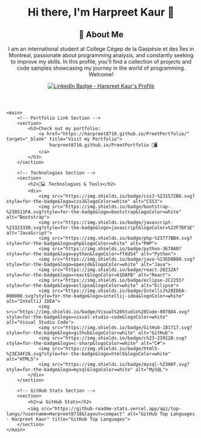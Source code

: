 <!DOCTYPE html>
<html lang="en">
<head>
    <meta charset="UTF-8">
    <meta name="viewport" content="width=device-width, initial-scale=1.0">
    <meta name="description" content="Harpreet Kaur's Portfolio - Showcasing projects, technologies, and programming skills.">
    <title>Harpreet Kaur's Portfolio</title>
</head>
<body>
    <!-- About Me Section -->
    <header>
        <h1>Hi there, I'm Harpreet Kaur 👋</h1>
        <h2>💼 About Me</h2>
        <p>
            I am an international student at College Cégep de la Gaspésie et des Îles in Montreal, passionate about programming analysis, and constantly seeking to improve my skills. 
            In this profile, you'll find a collection of projects and code samples showcasing my journey in the world of programming. Welcome!
        </p>
        <a href="https://www.linkedin.com/in/harpreet-kaur-932377182/" target="_blank" title="Visit my LinkedIn profile">
            <img src="https://img.shields.io/badge/linkedin-%230077B5.svg?style=for-the-badge&logo=linkedin&logoColor=white" alt="LinkedIn Badge - Harpreet Kaur's Profile">
        </a>
    </header>

    <main>
        <!-- Portfolio Link Section -->
        <section>
            <h3>Check out my portfolio: 
                <a href="https://harpreet8710.github.io/PreetPortfolio/" target="_blank" title="Visit my Portfolio">
                    harpreet8710.github.io/PreetPortfolio 🌟🖥️
                </a>
            </h3>
        </section>

        <!-- Technologies Section -->
        <section>
            <h2>🚀💻 Technologies & Tools</h2>
            <div>
                <img src="https://img.shields.io/badge/css3-%231572B6.svg?style=for-the-badge&logo=css3&logoColor=white" alt="CSS3">
                <img src="https://img.shields.io/badge/bootstrap-%238511FA.svg?style=for-the-badge&logo=bootstrap&logoColor=white" alt="Bootstrap">
                <img src="https://img.shields.io/badge/javascript-%23323330.svg?style=for-the-badge&logo=javascript&logoColor=%23F7DF1E" alt="JavaScript">
                <img src="https://img.shields.io/badge/php-%23777BB4.svg?style=for-the-badge&logo=php&logoColor=white" alt="PHP">
                <img src="https://img.shields.io/badge/python-3670A0?style=for-the-badge&logo=python&logoColor=ffdd54" alt="Python">
                <img src="https://img.shields.io/badge/java-%23ED8B00.svg?style=for-the-badge&logo=openjdk&logoColor=white" alt="Java">
                <img src="https://img.shields.io/badge/react-20232A?style=for-the-badge&logo=react&logoColor=61DAFB" alt="React">
                <img src="https://img.shields.io/badge/eclipse-2C2255?style=for-the-badge&logo=eclipse&logoColor=white" alt="Eclipse">
                <img src="https://img.shields.io/badge/IntelliJ%20IDEA-000000.svg?style=for-the-badge&logo=intellij-idea&logoColor=white" alt="IntelliJ IDEA">
                <img src="https://img.shields.io/badge/Visual%20Studio%20Code-0078D4.svg?style=for-the-badge&logo=visual-studio-code&logoColor=white" alt="Visual Studio Code">
                <img src="https://img.shields.io/badge/GitHub-181717.svg?style=for-the-badge&logo=github&logoColor=white" alt="GitHub">
                <img src="https://img.shields.io/badge/c%23-239120.svg?style=for-the-badge&logo=c-sharp&logoColor=white" alt="C#">
                <img src="https://img.shields.io/badge/html5-%23E34F26.svg?style=for-the-badge&logo=html5&logoColor=white" alt="HTML5">
                <img src="https://img.shields.io/badge/mysql-%2300f.svg?style=for-the-badge&logo=mysql&logoColor=white" alt="MySQL">
            </div>
        </section>

        <!-- GitHub Stats Section -->
        <section>
            <h2>📊 GitHub Stats</h2>
            <img src="https://github-readme-stats.vercel.app/api/top-langs/?username=Harpreet8710&layout=compact" alt="GitHub Top Languages - Harpreet Kaur" title="GitHub Top Languages">
        </section>
    </main>

   
</body>
</html>

